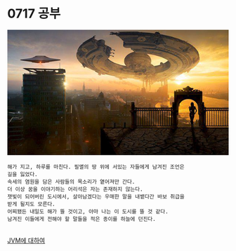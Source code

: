 # 0717 공부
<img src="./assets/0717start.jpg"></img>
```
해가 지고, 하루를 마친다. 필멸의 땅 위에 서있는 자들에게 남겨진 조언은
길을 잃었다.
속세의 염원을 담은 사람들의 목소리가 옅어져만 간다.
더 이상 꿈을 이야기하는 어리석은 자는 존재하지 않는다.
잿빛이 되어버린 도시에서, 살아남겠다는 우매한 말을 내뱉다간 바보 취급을
받게 될지도 모른다.
어찌됐든 내일도 해가 뜰 것이고, 아마 나는 이 도시를 뜰 것 같다.
남겨진 이들에게 전해야 할 말들을 적은 종이를 하늘에 던진다.
```
\
[JVM에 대하여](https://willseungh0.tistory.com/93?category=874438)
